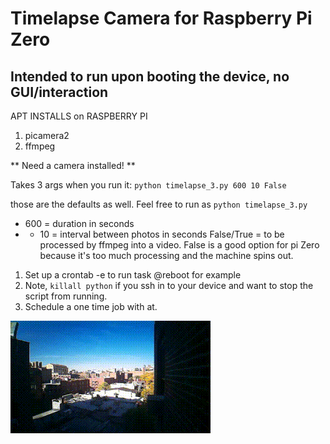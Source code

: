 # Timelapse Camera for Raspberry Pi Zero
## Intended to run upon booting the device, no GUI/interaction

APT INSTALLS on RASPBERRY PI
1. picamera2 
2. ffmpeg

** Need a camera installed! **

Takes 3 args when you run it:
`python timelapse_3.py 600 10 False`

those are the defaults as well. Feel free to run as `python timelapse_3.py`
- 600 = duration in seconds 
- - 10 = interval between photos in seconds
False/True = to be processed by ffmpeg into a video. False is a good option for pi Zero because it's too much processing and the machine spins out.

1. Set up a crontab -e to run task @reboot for example
2. Note, `killall python` if you ssh in to your device and want to stop the script from running.
3. Schedule a one time job with at.

![Timelapse Video](media/output.gif)





